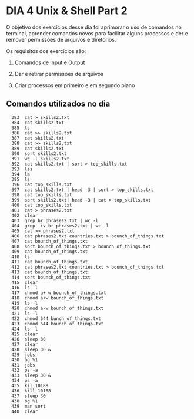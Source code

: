 # DIA 4 Unix & Shell Part 2

O objetivo dos exercícios desse dia foi aprimorar o uso de comandos no terminal, aprender comandos novos para facilitar alguns processos e der e remover permissões de arquivos e diretórios.

Os requisitos dos exercícios são:

1. Comandos de Input e Output

2. Dar e retirar permissões de arquivos

3. Criar processos em primeiro e em segundo plano

## Comandos utilizados no dia
```
  383  cat > skills2.txt
  384  cat skills2.txt
  385  ls
  386  cat >> skills2.txt
  387  cat skills2.txt
  388  cat >> skills2.txt
  389  cat skills2.txt
  390  sort skills2.txt
  391  wc -l skills2.txt
  392  cat skills2.txt | sort > top_skills.txt
  393  las
  394  la
  395  ls
  396  cat top_skills.txt
  397  cat skills2.txt | head -3 | sort > top_skills.txt
  398  cat top_skills.txt
  399  sort skills2.txt| head -3 | cat > top_skills.txt
  400  cat top_skills.txt
  401  cat > phrases2.txt
  402  clear
  403  grep br phrases2.txt | wc -l
  404  grep -iv br phrases2.txt | wc -l
  405  cat >> phrases2.txt
  406  cat phrases2.txt countries.txt > bounch_of_things.txt
  407  cat bounch_of_things.txt
  408  sort bounch_of_things.txt > bounch_of_things.txt
  409  cat bounch_of_things.txt
  410  ls
  411  cat bounch_of_things.txt
  412  cat phrases2.txt countries.txt > bounch_of_things.txt
  413  cat bounch_of_things.txt
  414  sort bounch_of_things.txt
  415  clear
  416  ls -l
  417  chmod a+ w bounch_of_things.txt
  418  chmod a+w bounch_of_things.txt
  419  ls -l
  420  chmod a-w bounch_of_things.txt
  421  ls -l
  422  chmod 644 bunch_of_things.txt
  423  chmod 644 bounch_of_things.txt
  424  ls -l
  425  clear
  426  sleep 30
  427  clear
  428  sleep 30 &
  429  jobs
  430  bg %1
  431  jobs
  432  ps -a
  433  sleep 30 &
  434  ps -a
  435  kil 10188
  436  kill 10188
  437  sleep 30
  438  bg %1
  439  man sort
  440  clear
  ```